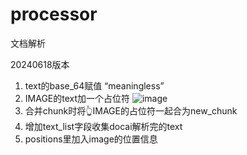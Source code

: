 # processor
文档解析

20240618版本
1. text的base_64赋值 “meaningless”
2. IMAGE的text加一个占位符 ![image](attachment:image)
3. 合并chunk时将👆IMAGE的占位符一起合为new_chunk
4. 增加text_list字段收集docai解析完的text
5. positions里加入image的位置信息
